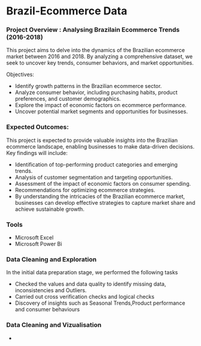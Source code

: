 # Brazil-Ecommerce Data

### Project Overview : Analysing Brazilain Ecommerce Trends (2016-2018)
This project aims to delve into the dynamics of the Brazilian ecommerce market between 2016 and 2018. By analyzing a comprehensive dataset, we seek to uncover key trends, consumer behaviors, and market opportunities.

Objectives:
- Identify growth patterns in the Brazilian ecommerce sector.
- Analyze consumer behavior, including purchasing habits, product preferences, and customer demographics.
- Explore the impact of economic factors on ecommerce performance.
- Uncover potential market segments and opportunities for businesses.

### Expected Outcomes:
This project is expected to provide valuable insights into the Brazilian ecommerce landscape, enabling businesses to make data-driven decisions. Key findings will include:

- Identification of top-performing product categories and emerging trends.
- Analysis of customer segmentation and targeting opportunities.
- Assessment of the impact of economic factors on consumer spending.
- Recommendations for optimizing ecommerce strategies.
- By understanding the intricacies of the Brazilian ecommerce market, businesses can develop effective strategies to capture market share and achieve sustainable growth.
### Tools
- Microsoft Excel 
- Microsoft Power Bi 

### Data Cleaning and Exploration
In the initial data preparation stage, we performed the following tasks
- Checked the values and data quality to identify missing data, inconsistencies and Outliers.
- Carried out cross verification checks and logical checks
- Discovery of insights such as Seasonal Trends,Product performance and consumer behaviours

### Data Cleaning and Vizualisation
- 

